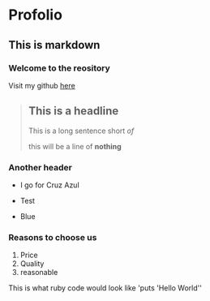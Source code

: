 Profolio
========

This is markdown
----------------

### Welcome to the reository

Visit my github [here](https://github.com/tapiad)

> ## This is a headline
>
> This is a long sentence short *of*
>
> this will be a line of **nothing**

### Another header
* I go for Cruz Azul
+ Test
- Blue

### Reasons to choose us
1. Price
2. Quality
3. reasonable

This is what ruby code would look like 'puts 'Hello World''